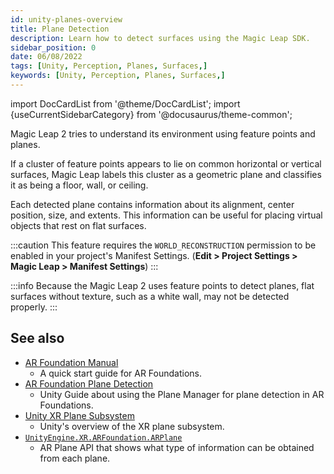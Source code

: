 ```yaml
---
id: unity-planes-overview
title: Plane Detection
description: Learn how to detect surfaces using the Magic Leap SDK. 
sidebar_position: 0
date: 06/08/2022
tags: [Unity, Perception, Planes, Surfaces,]
keywords: [Unity, Perception, Planes, Surfaces,]
---
```


import DocCardList from '@theme/DocCardList';
import {useCurrentSidebarCategory} from '@docusaurus/theme-common';

Magic Leap 2 tries to understand its environment using feature points and planes.

If a cluster of feature points appears to lie on common horizontal or vertical surfaces, Magic Leap labels this cluster as a geometric plane and classifies it as being a floor, wall, or ceiling.

Each detected plane contains information about its alignment, center position, size, and extents. This information can be useful for placing virtual objects that rest on flat surfaces.

:::caution
This feature requires the `WORLD_RECONSTRUCTION` permission to be enabled in your project's Manifest Settings. (**Edit > Project Settings > Magic Leap > Manifest Settings**)
:::

:::info
Because the Magic Leap 2 uses feature points to detect planes, flat surfaces without texture, such as a white wall, may not be detected properly.
:::

<DocCardList items={useCurrentSidebarCategory().items}/>

## See also

- [AR Foundation Manual](https://docs.unity3d.com/Packages/com.unity.xr.arfoundation@4.1/manual/index.html)
  - A quick start guide for AR Foundations.
- [AR Foundation Plane Detection](https://docs.unity3d.com/Packages/com.unity.xr.arfoundation@4.1/manual/plane-manager.html)
  - Unity Guide about using the Plane Manager for plane detection in AR Foundations.
- [Unity XR Plane Subsystem](https://docs.unity3d.com/Packages/com.unity.xr.arsubsystems@4.2/manual/plane-subsystem.html)
  - Unity's overview of the XR plane subsystem.
- [`UnityEngine.XR.ARFoundation.ARPlane`](https://docs.unity3d.com/Packages/com.unity.xr.arfoundation@4.1/api/UnityEngine.XR.ARFoundation.ARPlane.html)
  - AR Plane API that shows what type of information can be obtained from each plane.
